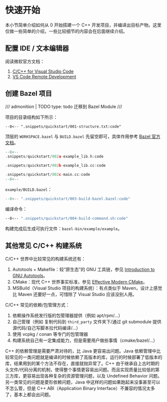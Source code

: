 <!--
SPDX-FileCopyrightText: 2021 Shuai Zhang

SPDX-License-Identifier: CC-BY-NC-ND-4.0
-->

# 快速开始

本小节简单介绍如何从 0 开始搭建一个 C++ 开发项目，并编译出目标产物。这里仅做一些简单的介绍，一些比较细节的内容会在后面继续介绍。

## 配置 IDE / 文本编辑器

阅读微软官方文档：

1. [C/C++ for Visual Studio Code](https://code.visualstudio.com/docs/languages/cpp)
1. [VS Code Remote Development](https://code.visualstudio.com/docs/remote/remote-overview)

## 创建 Bazel 项目

/// admonition | TODO
    type: todo
迁移到 Bazel Module
///

项目的目录结构如下所示：

```text
--8<-- ".snippets/quickstart/001-structure.txt:code"
```

顶层的 `WORKSPACE.bazel` 与 `BUILD.bazel` 先留空即可，具体作用参考 [Bazel 官方文档](https://bazel.build/)。

```cpp
--8<--
.snippets/quickstart/002a-example_lib.h:code

.snippets/quickstart/002b-example_lib.cc:code

.snippets/quickstart/002c-main.cc:code
--8<--
```

`example/BUILD.bazel`：

```python
--8<-- ".snippets/quickstart/003-build-bazel.bazel:code"
```

编译命令：

```bash
--8<-- ".snippets/quickstart/004-build-command.sh:code"
```

构建完成后生成可执行文件：`bazel-bin/example/example`。

## 其他常见 C/C++ 构建系统

C/C++ 世界中比较常见的构建系统还有：

1. Autotools + Makefile：较“原生态”的 GNU 工具链，参见 [Introduction to GNU Autotools](https://opensource.com/article/19/7/introduction-gnu-autotools)。
1. CMake：现代 C++ 世界事实标准，参见 [Effective Modern CMake](https://gist.github.com/mbinna/c61dbb39bca0e4fb7d1f73b0d66a4fd1#file-effective_modern_cmake-md)。
1. MSBuild（Visual Studio 项目的构建系统）：有点类似于 Maven，设计上感觉比 Maven 还要好一点，可惜除了 Visual Studio 应该没别人用。

C/C++ 常见的依赖/包管理方式：

1. 依赖操作系统发行版的包管理器提供（例如 apt/rpm/…）
1. 自己管理（例如 复制代码到 `third_party` 文件夹下/通过 git submodule 提供源代码/自己写脚本拉代码编译/...）
1. 使用 vcpkg / conan 等专门的包管理器
1. 构建系统自己有一定集成能力，但是需要用户做些事情（cmake/bazel/...）

C++ 的依赖管理是需要严肃对待的，比 Java 更容易出问题。Java 依赖管理中比较常见的一类问题就是编译的时候依赖了高版本的库，运行的时候部署了低版本的库，结果用到的某个方法不存在，直接就抛异常了。C++ 由于继承自上古时期的头文件/代码分离的机制，使得整个事情更容易出问题。而且实现质量比较低的第三方库，更容易出现各种复杂的资源管理问题，以及 Undefined Behavior 问题。另一类常见的问题是菱形依赖问题，Java 中这样的问题如果跑起来没事甚至可以不怎么管，但是 C++ ABI（Application Binary Interface）不兼容的情况太多了，基本上都会出问题。
